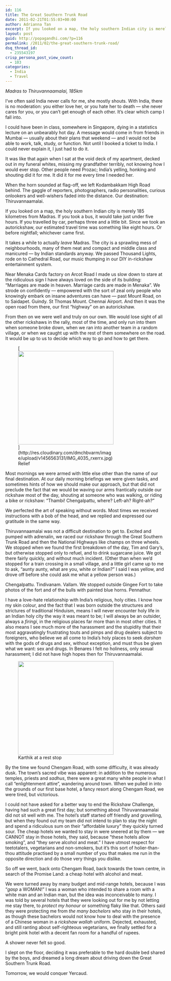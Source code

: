 ```yaml
---
id: 116
title: The Great Southern Trunk Road
date: 2011-02-21T01:55:03+00:00
author: Adrianna Tan
excerpt: If you looked on a map, the holy southern Indian city is merely 185 kilometres from Madras. If you took a bus, it would take just under five hours. If you travelled by car, perhaps three and a little bit. Since we took an autorickshaw, our estimated travel time was something like eight hours. Or before nightfall; whichever came first.
layout: post
guid: http://popagandhi.com/?p=116
permalink: /2011/02/the-great-southern-trunk-road/
dsq_thread_id:
  - 235543197
crisp_persona_post_view_count:
  - 103
categories:
  - India
  - Travel
---
```

_Madras to Thiruvannaamalai, 185km_

I&#8217;ve often said India never calls for me, she mostly shouts. With India, there is no moderation: you either love her, or you hate her to death — she never cares for you, or you can&#8217;t get enough of each other. It&#8217;s clear which camp I fall into.

I could have been in class, somewhere in Singapore, dying in a statistics lecture on an unbearably hot day. A message would come in from friends in Mumbai — usually about their plans that weekend — and I would not be able to work, talk, study, or function. Not until I booked a ticket to India. I could never explain it, I just had to do it.

It was like that again when I sat at the void deck of my apartment, decked out in my funeral whites, missing my grandfather terribly, not knowing how I would ever stop. Other people need Prozac; India&#8217;s yelling, honking and shouting did it for me. It did it for me every time I needed her.

When the horn sounded at flag-off, we left Kodambakkam High Road behind. The gaggle of reporters, photographers, radio personalities, curious onlookers and well-wishers faded into the distance. Our destination: Thiruvannaamalai. 

If you looked on a map, the holy southern Indian city is merely 185 kilometres from Madras. If you took a bus, it would take just under five hours. If you travelled by car, perhaps three and a little bit. Since we took an autorickshaw, our estimated travel time was something like eight hours. Or before nightfall; whichever came first.

It takes a while to actually _leave_ Madras. The city is a sprawling mess of neighbourhoods, many of them neat and compact and middle class and manicured — by Indian standards anyway. We passed Thousand Lights, rode on to Cathedral Road, our music thumping in our DIY in-rickshaw entertainment system.

Near Menaka Cards factory on Arcot Road I made us slow down to stare at the ridiculous sign I have always loved on the side of its building: &#8220;Marriages are made in heaven. Marriage cards are made in Menaka&#8221;. We strode on confidently — empowered with the sort of zeal only people who knowingly embark on insane adventures can have — past Mount Road, on to Saidapet. Guindy. St Thomas Mount. Chennai Airport. And then it was the open road from there, our first &#8220;highway&#8221; on an autorickshaw.

From then on we were well and truly on our own. We would lose sight of all the other rickshaws in the rally, most of the time, and only run into them when someone broke down, when we ran into another team in a random village, or when we caught up with the rest of them somewhere on the road. It would be up to us to decide which way to go and how to get there.

<figure id="attachment_139" style="width: 300px" class="wp-caption alignleft">[<img src="http://res.cloudinary.com/dmchbvarm/image/upload/h_293,w_300/v1456563131/IMG_4035_rxerrx.jpg" alt="" title="Andrew in the Bush" width="300" height="293" class="size-medium wp-image-139" />](http://res.cloudinary.com/dmchbvarm/image/upload/v1456563131/IMG_4035_rxerrx.jpg)<figcaption class="wp-caption-text">Relief</figcaption></figure> Most mornings we were armed with little else other than the name of our final destination. At our daily morning briefings we were given tasks, and sometimes hints of how we should make our approach, but that did not preclude the fact that we would be waving our arms frantically outside our rickshaw most of the day, shouting at someone who was walking, or riding a bike or rickshaw: &#8220;Thambi! Chengalpattu, where? Left-ah? Right-ah?&#8221;

We perfected the art of speaking without words. Most times we received instructions with a bob of the head, and we replied and expressed our gratitude in the same way.

Thiruvannaamalai was not a difficult destination to get to. Excited and pumped with adrenalin, we raced our rickshaw through the Great Southern Trunk Road and then the National Highways like champs on three wheels. We stopped when we found the first breakdown of the day, Tim and Gary&#8217;s, but otherwise stopped only to refuel, and to drink sugarcane juice. We got there fairly quickly, and without much incident. (Other than when we&#8217;d stopped for a train crossing in a small village, and a little girl came up to me to ask, &#8220;aunty aunty, what are you, white or Indian?&#8221; I said I was yellow, and drove off before she could ask me what a yellow person was.)

Chengalpattu. Tindivanam. Vallam. We stopped outside Gingee Fort to take photos of the fort and of the bulls with painted blue horns. Pennathur. 

I have a love-hate relationship with India&#8217;s religious, holy cities. I know how my skin colour, and the fact that I was born outside the structures and strictures of traditional Hinduism, means I will never encounter holy life in an Indian holy city the way it was meant to be; I will always be an outsider, always a _firingi_, in the religious places far more than in most other cities. It also means I see much more of the harassment and the stupidity that their most aggravatingly frustrating touts and pimps and drug dealers subject to foreigners, who believe we all come to India&#8217;s holy places to seek _darshan_ with the gods of drugs and sex, without exception, and must thus be given what we want: sex and drugs. In Benares I felt no holiness, only sexual harassment; I did not have high hopes then for Thiruvannaamalai. <figure id="attachment_141" style="width: 300px" class="wp-caption alignright">[<img src="http://res.cloudinary.com/dmchbvarm/image/upload/h_293,w_300/v1456563124/IMG_4037_iqzi28.jpg" alt="" title="Karthik taking a break" width="300" height="293" class="size-medium wp-image-141" />](http://res.cloudinary.com/dmchbvarm/image/upload/v1456563124/IMG_4037_iqzi28.jpg)<figcaption class="wp-caption-text">Karthik at a rest stop</figcaption></figure> 

By the time we found Chengam Road, with some difficulty, it was already dusk. The town&#8217;s sacred vibe was apparent: in addition to the numerous temples, priests and _sadhus_, there were a great many white people in what I call &#8220;enlightenment attire&#8221;, wandering around town. When we pulled in into the grounds of our first base hotel, a fancy resort along Chengam Road, we were tired, but victorious.

I could not have asked for a better way to end the Rickshaw Challenge, having had such a great first day; but something about Thiruvannaamalai did not sit well with me. The hotel&#8217;s staff started off friendly and grovelling, but when they found out my team did not intend to plan to stay the night and spend a ridiculous sum on their &#8220;affordable luxury&#8221; they quickly turned sour. The cheap hotels we wanted to stay in were sneered at by them — we CANNOT stay in those hotels, they said, because &#8220;these hotels allow smoking&#8221;, and &#8220;they serve alcohol and meat.&#8221; I have utmost respect for teetotalers, vegetarians and non-smokers, but it&#8217;s this sort of holier-than-thou attitude practised by a small number of you that makes me run in the opposite direction and do those very things you dislike.

So off we went, back onto Chengam Road, back towards the town centre, in search of the Promise Land: a cheap hotel with alcohol and meat. 

We were turned away by many budget and mid-range hotels, because I was &#8220;_gasp_ a WOMAN!&#8221; I was a woman who intended to share a room with a white man and an Indian man, but the idea was inconceivable to many. I was told by several hotels that they were looking out for me by not letting me stay there, to _protect my honour_ or something flaky like that. Others said they were protecting me from _the many bachelors_ who stay in their hotels, as though these bachelors would not know how to deal with the presence of a Chinese woman in a _rickshaw wallah_ uniform. Dejected, exhausted, and still ranting about self-righteous vegetarians, we finally settled for a bright pink hotel with a decent fan room for a handful of rupees. 

A shower never felt so good.

I slept on the floor, deciding it was preferable to the hard double bed shared by the boys, and dreamed a long dream about driving down the Great Southern Trunk Road. 

Tomorrow, we would conquer Yercaud.